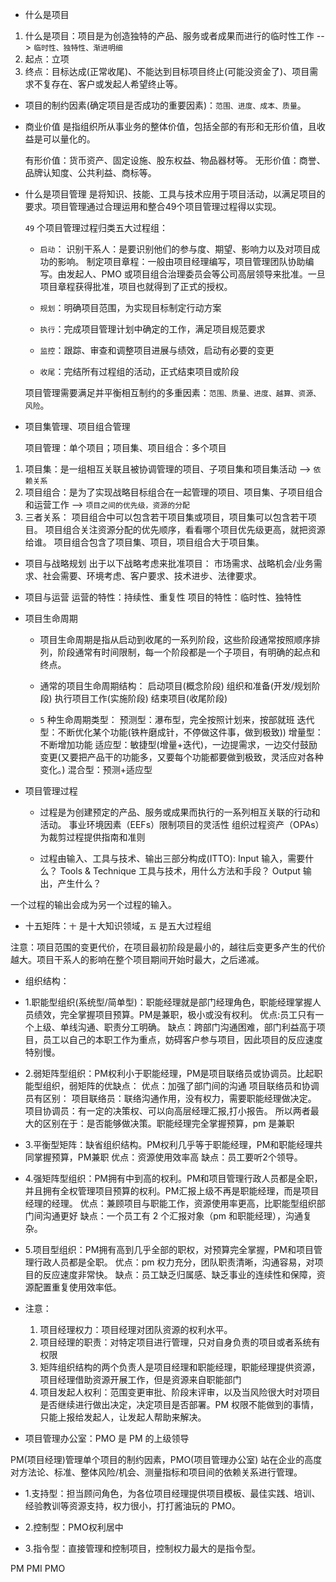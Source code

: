 
* 什么是项目

1. 什么是项目：项目是为创造独特的产品、服务或者成果而进行的临时性工作 --> `临时性、独特性、渐进明细`
2. 起点：立项
3. 终点：目标达成(正常收尾)、不能达到目标项目终止(可能没资金了)、项目需求不复存在、客户或发起人希望终止等。

* 项目的制约因素(确定项目是否成功的重要因素)：`范围、进度、成本、质量`。

* 商业价值
    是指组织所从事业务的整体价值，包括全部的有形和无形价值，且收益是可以量化的。

    有形价值：货币资产、固定设施、股东权益、物品器材等。
    无形价值：商誉、品牌认知度、公共利益、商标等。

* 什么是项目管理
    是将知识、技能、工具与技术应用于项目活动，以满足项目的要求。项目管理通过合理运用和整合49个项目管理过程得以实现。

    `49` 个项目管理过程归类五大过程组：
    - `启动`：
        识别干系人：是要识别他们的参与度、期望、影响力以及对项目成功的影响。
        制定项目章程：一般由项目经理编写，项目管理团队协助编写。由发起人、PMO 或项目组合治理委员会等公司高层领导来批准。一旦项目章程获得批准，项目也就得到了正式的授权。

    - `规划`：明确项目范围，为实现目标制定行动方案

    - `执行`：完成项目管理计划中确定的工作，满足项目规范要求

    - `监控`：跟踪、审查和调整项目进展与绩效，启动有必要的变更

    - `收尾`：完结所有过程组的活动，正式结束项目或阶段

    项目管理需要满足并平衡相互制约的多重因素：`范围、质量、进度、越算、资源、风险`。

* 项目集管理、项目组合管理

    项目管理：单个项目；项目集、项目组合：多个项目
1. 项目集：是一组相互关联且被协调管理的项目、子项目集和项目集活动 --> `依赖关系`
2. 项目组合：是为了实现战略目标组合在一起管理的项目、项目集、子项目组合和运营工作 --> `项目之间的优先级，资源的分配`
3. 三者关系：
    项目组合中可以包含若干项目集或项目，项目集可以包含若干项目。
    项目组合关注资源分配的优先顺序，看看哪个项目优先级更高，就把资源给谁。
    项目组合包含了项目集、项目，项目组合大于项目集。

* 项目与战略规划
    出于以下战略考虑来批准项目：
        市场需求、战略机会/业务需求、社会需要、环境考虑、客户要求、技术进步、法律要求。

* 项目与运营
    运营的特性：持续性、重复性
    项目的特性：临时性、独特性

* 项目生命周期
    - 项目生命周期是指从启动到收尾的一系列阶段，这些阶段通常按照顺序排列，阶段通常有时间限制，每一个阶段都是一个子项目，有明确的起点和终点。
    - 通常的项目生命周期结构：
        启动项目(概念阶段)
        组织和准备(开发/规划阶段)
        执行项目工作(实施阶段)
        结束项目(收尾阶段)

    - `5` 种生命周期类型：
        预测型：瀑布型，完全按照计划来，按部就班
        迭代型：不断优化某个功能(铁杵磨成针，不停做这件事，做到极致))
        增量型：不断增加功能
        适应型：敏捷型(增量+迭代)，一边提需求，一边交付鼓励变更(又要把产品干的功能多，又要每个功能都要做到极致，灵活应对各种变化。)
        混合型：预测+适应型

* 项目管理过程
    - 过程是为创建预定的产品、服务或成果而执行的一系列相互关联的行动和活动。
    事业环境因素（EEFs）限制项目的灵活性
    组织过程资产（OPAs）为裁剪过程提供指南和准则

    - 过程由输入、工具与技术、输出三部分构成(ITTO):
    Input 输入，需要什么？
    Tools & Technique 工具与技术，用什么方法和手段？
    Output 输出，产生什么？

一个过程的输出会成为另一个过程的输入。

* 十五矩阵：`十` 是十大知识领域，`五` 是五大过程组

注意：项目范围的变更代价，在项目最初阶段是最小的，越往后变更多产生的代价越大。项目干系人的影响在整个项目期间开始时最大，之后递减。

* 组织结构：
- 1.职能型组织(系统型/简单型)：职能经理就是部门经理角色，职能经理掌握人员绩效，完全掌握项目预算。PM是兼职，极小或没有权利。
    优点:员工只有一个上级、单线沟通、职责分工明确。
    缺点：跨部门沟通困难，部门利益高于项目，员工以自己的本职工作为重点，妨碍客户参与项目，因此项目的反应速度特别慢。

- 2.弱矩阵型组织：PM权利小于职能经理，PM是项目联络员或协调员。比起职能型组织，弱矩阵的优缺点：
    优点：加强了部门间的沟通
    项目联络员和协调员有区别：
        项目联络员：联络沟通作用，没有权力，需要职能经理做决定。
        项目协调员：有一定的决策权、可以向高层经理汇报,打小报告。
        所以两者最大的区别在于：是否能够做决策。职能经理完全掌握预算，pm 是兼职

- 3.平衡型矩阵：缺省组织结构。PM权利几乎等于职能经理，PM和职能经理共同掌握预算，PM兼职
    优点：资源使用效率高
    缺点：员工要听2个领导。

- 4.强矩阵型组织：PM拥有中到高的权利。PM和项目管理行政人员都是全职，并且拥有全权管理项目预算的权利。PM汇报上级不再是职能经理，而是项目经理的经理。
    优点：兼顾项目与职能工作，资源使用率更高，比职能型组织部门间沟通更好
    缺点：一个员工有 2 个汇报对象（pm 和职能经理），沟通复杂。

- 5.项目型组织：PM拥有高到几乎全部的职权，对预算完全掌握，PM和项目管理行政人员都是全职。
    优点：pm 权力充分，团队职责清晰，沟通容易，对项目的反应速度非常快。
    缺点：员工缺乏归属感、缺乏事业的连续性和保障，资源配置重复使用效率低。

- 注意：
    1. 项目经理权力：项目经理对团队资源的权利水平。
    2. 项目经理的职责：对特定项目进行管理，只对自身负责的项目或者系统有权限
    3. 矩阵组织结构的两个负责人是项目经理和职能经理，职能经理提供资源，项目经理借助资源开展工作，但是资源来自职能部门
    4. 项目发起人权利：范围变更审批、阶段末评审，以及当风险很大时对项目是否继续进行做出决定，决定项目是否部署。PM 权限不能做到的事情，只能上报给发起人，让发起人帮助来解决。

* 项目管理办公室：PMO 是 PM 的上级领导

PM(项目经理)管理单个项目的制约因素，PMO(项目管理办公室) 站在企业的高度对方法论、标准、整体风险/机会、测量指标和项目间的依赖关系进行管理。

- 1.支持型：担当顾问角色，为各位项目经理提供项目模板、最佳实践、培训、经验教训等资源支持，权力很小，打打酱油玩的 PMO。

- 2.控制型：PMO权利居中

- 3.指令型：直接管理和控制项目，控制权力最大的是指令型。


PM PMI PMO
